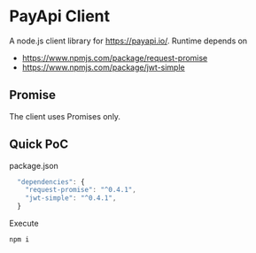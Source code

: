 # PayApi Client

A node.js client library for https://payapi.io/. Runtime depends on

* https://www.npmjs.com/package/request-promise
* https://www.npmjs.com/package/jwt-simple

## Promise

The client uses Promises only.

## Quick PoC

package.json
```javascript
  "dependencies": {
    "request-promise": "^0.4.1",
    "jwt-simple": "^0.4.1",
  }
```

Execute
```javascript
npm i
```

